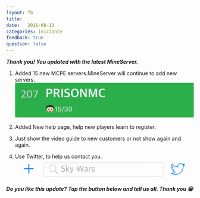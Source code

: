 ```yaml
---
layout: fb
title:  
date:   2016-08-13
categories: iniciante
feedback: true
question: false
---
```

***Thank you! You updated with the latest MineServer.***  

1. Added 15 new MCPE servers.MineServer will continue to add new servers.  
![screenshot](/assets/images/newserver.png)  

2. Added New help page, help new players learn to register.  

3. Just show the video guide to new customers or not show again and again.  

4. Use Twitter, to help us contact you.  
![screenshot](/assets/images/twitter.png)  

***Do you like this update? Tap the button below and tell us all. Thank you 😁***

